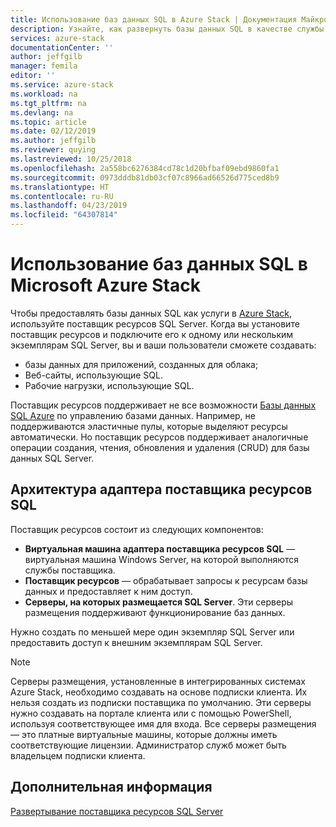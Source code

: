 ```yaml
---
title: Использование баз данных SQL в Azure Stack | Документация Майкрософт
description: Узнайте, как развернуть базы данных SQL в качестве службы для Azure Stack, и изучите простую процедуру развертывания адаптера поставщика ресурсов SQL Server.
services: azure-stack
documentationCenter: ''
author: jeffgilb
manager: femila
editor: ''
ms.service: azure-stack
ms.workload: na
ms.tgt_pltfrm: na
ms.devlang: na
ms.topic: article
ms.date: 02/12/2019
ms.author: jeffgilb
ms.reviewer: quying
ms.lastreviewed: 10/25/2018
ms.openlocfilehash: 2a558bc6276384cd78c1d20bfbaf09ebd9860fa1
ms.sourcegitcommit: 0973dddb81db03cf07c8966ad66526d775ced8b9
ms.translationtype: HT
ms.contentlocale: ru-RU
ms.lasthandoff: 04/23/2019
ms.locfileid: "64307814"
---
```

# <a name="use-sql-databases-on-microsoft-azure-stack"></a>Использование баз данных SQL в Microsoft Azure Stack

Чтобы предоставлять базы данных SQL как услуги в [Azure Stack](azure-stack-overview.md), используйте поставщик ресурсов SQL Server. Когда вы установите поставщик ресурсов и подключите его к одному или нескольким экземплярам SQL Server, вы и ваши пользователи сможете создавать:

- базы данных для приложений, созданных для облака;
- Веб-сайты, использующие SQL.
- Рабочие нагрузки, использующие SQL.

Поставщик ресурсов поддерживает не все возможности [Базы данных SQL Azure](https://azure.microsoft.com/services/sql-database/) по управлению базами данных. Например, не поддерживаются эластичные пулы, которые выделяют ресурсы автоматически. Но поставщик ресурсов поддерживает аналогичные операции создания, чтения, обновления и удаления (CRUD) для базы данных SQL Server. 

## <a name="sql-resource-provider-adapter-architecture"></a>Архитектура адаптера поставщика ресурсов SQL

Поставщик ресурсов состоит из следующих компонентов:

- **Виртуальная машина адаптера поставщика ресурсов SQL** — виртуальная машина Windows Server, на которой выполняются службы поставщика.
- **Поставщик ресурсов** — обрабатывает запросы к ресурсам базы данных и предоставляет к ним доступ.
- **Серверы, на которых размещается SQL Server**. Эти серверы размещения поддерживают функционирование баз данных.

Нужно создать по меньшей мере один экземпляр SQL Server или предоставить доступ к внешним экземплярам SQL Server.

> [!NOTE]
> Серверы размещения, установленные в интегрированных системах Azure Stack, необходимо создавать на основе подписки клиента. Их нельзя создать из подписки поставщика по умолчанию. Эти серверы нужно создавать на портале клиента или с помощью PowerShell, используя соответствующее имя для входа. Все серверы размещения — это платные виртуальные машины, которые должны иметь соответствующие лицензии. Администратор служб может быть владельцем подписки клиента.

## <a name="next-steps"></a>Дополнительная информация

[Развертывание поставщика ресурсов SQL Server](azure-stack-sql-resource-provider-deploy.md)
